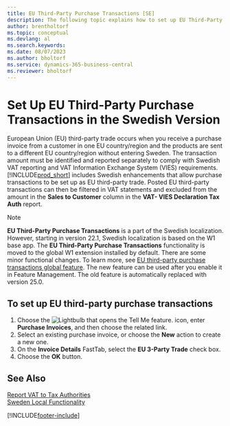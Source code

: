 ```yaml
---
title: EU Third-Party Purchase Transactions [SE]
description: The following topic explains how to set up EU Third-Party Purchase Transactions with the Swedish version of Business Central.
author: brentholtorf
ms.topic: conceptual
ms.devlang: al
ms.search.keywords:
ms.date: 08/07/2023
ms.author: bholtorf
ms.service: dynamics-365-business-central
ms.reviewer: bholtorf
---
```

# Set Up EU Third-Party Purchase Transactions in the Swedish Version
European Union (EU) third-party trade occurs when you receive a purchase invoice from a customer in one EU country/region and the products are sent to a different EU country/region without entering Sweden. The transaction amount must be identified and reported separately to comply with Swedish VAT reporting and VAT Information Exchange System (VIES) requirements. [!INCLUDE[prod_short](../../includes/prod_short.md)] includes Swedish enhancements that allow purchase transactions to be set up as EU third-party trade. Posted EU third-party transactions can then be filtered in VAT statements and excluded from the amount in the **Sales to Customer** column in the **VAT- VIES Declaration Tax Auth** report.  

> [!NOTE]
> **EU Third-Party Purchase Transactions** is a part of the Swedish localization. However, starting in version 22.1, Swedish localization is based on the W1 base app. The **EU Third-Party Purchase Transactions** functionality is moved to the global W1 extension installed by default. There are some minor functional changes. To learn more, see [EU third-party purchase transactions global feature](../../finance-how-to-eu3party-trade-purchase.md). The new feature can be used after you enable it in Feature Management. The old feature is automatically replaced with version 25.0.  

## To set up EU third-party purchase transactions  

1.  Choose the ![Lightbulb that opens the Tell Me feature.](../../media/ui-search/search_small.png "Tell me what you want to do") icon, enter **Purchase Invoices**, and then choose the related link.  
2.  Select an existing purchase invoice, or choose the **New** action to create a new one.  
3.  On the **Invoice Details** FastTab, select the **EU 3-Party Trade** check box.  
4.  Choose the **OK** button.  

## See Also  
 [Report VAT to Tax Authorities](../../finance-how-report-vat.md)   
 [Sweden Local Functionality](sweden-local-functionality.md)


[!INCLUDE[footer-include](../../includes/footer-banner.md)]
